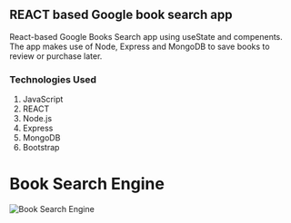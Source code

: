 ## REACT based Google book search app

React-based Google Books Search app using useState and compenents. The app makes use of Node, Express and MongoDB to save books to review or purchase later. 

### Technologies Used
  1. JavaScript
  2. REACT
  3. Node.js
  4. Express
  5. MongoDB
  6. Bootstrap

# Book Search Engine
![Book Search Engine](google-books-REACT\my-app\client\src\assets\booksearchengine.png)
